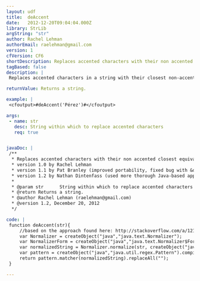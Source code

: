 ```yaml
---
layout: udf
title:  deAccent
date:   2012-12-20T09:04:04.000Z
library: StrLib
argString: "str"
author: Rachel Lehman
authorEmail: raelehman@gmail.com
version: 1
cfVersion: CF6
shortDescription: Replaces accented characters with their non accented closest equivalents.
tagBased: false
description: |
 Replaces accented characters in a string with their closest non-accented equivalent, such as French, Spanish and German vowels. Useful when creating filenames, etc. from people's names.

returnValue: Returns a string.

example: |
 <cfoutput>#deAccent('Pérez')#</cfoutput>

args:
 - name: str
   desc: String within which to replace accented characters
   req: true


javaDoc: |
 /**
  * Replaces accented characters with their non accented closest equivalents.
  * version 1.0 by Rachel Lehman
  * version 1.1 by Pat Branley (improved portability, fixed bug with &quot;x&quot; remapping
  * version 1.2 by Nathan Dintenfass (used more thorough Java-based approach)
  * 
  * @param str      String within which to replace accented characters (Required)
  * @return Returns a string. 
  * @author Rachel Lehman (raelehman@gmail.com) 
  * @version 1.2, December 20, 2012 
  */

code: |
 function deAccent(str){
     //based on the approach found here: http://stackoverflow.com/a/1215117/894061
     var Normalizer = createObject("java","java.text.Normalizer");
     var NormalizerForm = createObject("java","java.text.Normalizer$Form");
     var normalizedString = Normalizer.normalize(str, createObject("java","java.text.Normalizer$Form").NFD);
     var pattern = createObject("java","java.util.regex.Pattern").compile("\p{InCombiningDiacriticalMarks}+");
     return pattern.matcher(normalizedString).replaceAll("");
 }

---
```


